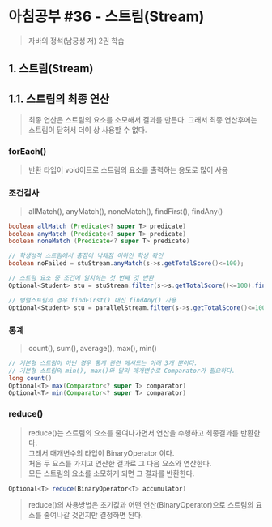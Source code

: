 # 아침공부 #36 - 스트림(Stream)
>자바의 정석(남궁성 저) 2권 학습  


## 1. 스트림(Stream)

## 1.1. 스트림의 최종 연산
>최종 연산은 스트림의 요소를 소모해서 결과를 만든다. 그래서 최종 연산후에는 스트림이 닫혀서 더이 상 사용할 수 없다.

### forEach()
>반환 타입이 void이므로 스트림의 요소를 출력하는 용도로 많이 사용

### 조건검사
>allMatch(), anyMatch(), noneMatch(), findFirst(), findAny()  

~~~java
boolean allMatch (Predicate<? super T> predicate)
boolean anyMatch (Predicate<? super T> predicate)
boolean noneMatch (Predicate<? super T> predicate)

// 학생성적 스트림에서 총점이 낙제점 이하인 학생 확인
boolean noFailed = stuStream.anyMatch(s->s.getTotalScore()<=100);

// 스트림 요소 중 조건에 일치하는 첫 번째 것 반환
Optional<Student> stu = stuStream.filter(s->s.getTotalScore()<=100).findFirst();

// 병렬스트림의 경우 findFirst() 대신 findAny() 사용
Optional<Student> stu = parallelStream.filter(s->s.getTotalScore()<=100).findAny();
~~~

### 통계
>count(), sum(), average(), max(), min()

~~~java
// 기본형 스트림이 아닌 경우 통계 관련 메서드는 아래 3개 뿐이다.
// 기본형 스트림의 min(), max()와 달리 매개변수로 Comparator가 필요하다.
long count()
Optional<T> max(Comparator<? super T> comparator)
Optional<T> min(Comparator<? super T> comparator)
~~~

### reduce()
>reduce()는 스트림의 요소를 줄여나가면서 연산을 수행하고 최종결과를 반환한다.  
>그래서 매개변수의 타입이 BinaryOperator<T> 이다.  
>처음 두 요소를 가지고 연산한 결과로 그 다음 요소와 연산한다.  
>모든 스트림의 요소를 소모하게 되면 그 결과를 반환한다.

~~~java
Optional<T> reduce(BinaryOperator<T> accumulator)
~~~

>reduce()의 사용방법은 초기값과 어떤 연산(BinaryOperator)으로 스트림의 요소를 줄여나갈 것인지만 결정하면 된다.
